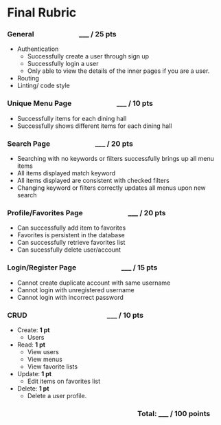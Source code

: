 # Final Rubric

### General &emsp; &emsp; &emsp; &emsp; &emsp; ___ / 25 pts

- Authentication
  - Successfully create a user through sign up
  - Successfully login a user
  - Only able to view the details of the inner pages if you are a user.
- Routing
- Linting/ code style

### Unique Menu Page &emsp; &emsp; &emsp; &emsp; &emsp; ___ / 10 pts
- Successfully items for each dining hall
- Successfully shows different items for each dining hall

### Search Page &emsp; &emsp; &emsp; &emsp; &emsp; ___ / 20 pts
- Searching with no keywords or filters successfully brings up all menu items
- All items displayed match keyword
- All items displayed are consistent with checked filters
- Changing keyword or filters correctly updates all menus upon new search

### Profile/Favorites Page &emsp; &emsp; &emsp; &emsp; &emsp; ___ / 20 pts
- Can successfully add item to favorites
- Favorites is persistent in the database
- Can successfully retrieve favorites list
- Can sucessfully delete user/account

### Login/Register Page &emsp; &emsp; &emsp; &emsp; &emsp; ___ / 15 pts
- Cannot create duplicate account with same username
- Cannot login with unregistered username
- Cannot login with incorrect password

### CRUD &emsp; &emsp; &emsp; &emsp; &emsp; &emsp; &emsp; &emsp; &emsp;  ___ / 10 pts									
- Create: **1 pt**
  - Users
- Read: **1 pt**
  - View users
  - View menus
  - View favorite lists
- Update: **1 pt**
  - Edit items on favorites list
- Delete: **1 pt**
  - Delete a user profile.

### &emsp; &emsp; &emsp; &emsp; &emsp; &emsp; &emsp; &emsp; &emsp; &emsp; &emsp; &emsp; &emsp; &emsp; &emsp; Total:  ___ / 100 points
